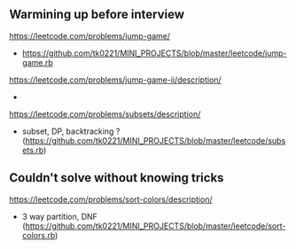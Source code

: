 Warmining up before interview
------------------------------

https://leetcode.com/problems/jump-game/

 - https://github.com/tk0221/MINI_PROJECTS/blob/master/leetcode/jump-game.rb

https://leetcode.com/problems/jump-game-ii/description/

 - 

https://leetcode.com/problems/subsets/description/

 - subset, DP, backtracking ? (https://github.com/tk0221/MINI_PROJECTS/blob/master/leetcode/subsets.rb)


Couldn't solve without knowing tricks
--------------------------------

https://leetcode.com/problems/sort-colors/description/

- 3 way partition, DNF (https://github.com/tk0221/MINI_PROJECTS/blob/master/leetcode/sort-colors.rb)
